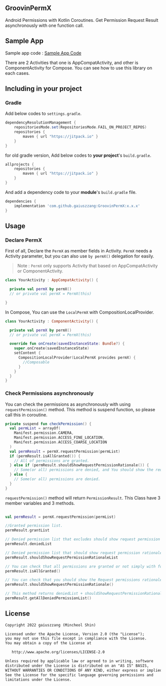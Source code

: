 ## GroovinPermX
Android Permissions with Kotlin Coroutines.
Get Permission Request Result asynchronously with one function call.

## Sample App
Sample app code : [Sample App Code](https://github.com/gaiuszzang/GroovinPermX/tree/main/sampleapp)

There are 2 Activities that one is AppCompatActivity, and other is ComponentActivity for Compose.
You can see how to use this library on each cases. 


## Including in your project
### Gradle
Add below codes to `settings.gradle`.
```gradle
dependencyResolutionManagement {
    repositoriesMode.set(RepositoriesMode.FAIL_ON_PROJECT_REPOS)
    repositories {
        maven { url "https://jitpack.io" }
    }
}
```
for old gradle version, Add below codes to **your project**'s `build.gradle`.
```gradle
allprojects {
    repositories {
        maven { url "https://jitpack.io" }
    }
}
```

And add a dependency code to your **module**'s `build.gradle` file.
```gradle
dependencies {
    implementation 'com.github.gaiuszzang:GroovinPermX:x.x.x'
}
```


## Usage
### Declare PermX
First of all, Declare the `PermX` as member fields in Activity.
`PermX` needs a Activity parameter, but you can also use `by permX()` delegation for easily.
> Note : `PermX` only supports Activity that based on AppCompatActivity or ComponentActivity.
```kotlin
class YourActivity : AppCompatActivity() {

  private val permX by permX()  
  // or private val permX = PermX(this)

}
```

In Compose, You can use the `LocalPermX` with CompositionLocalProvider.
```kotlin
class YourActivity : ComponentActivity() {

  private val permX by permX()  
  // or private val permX = PermX(this)

  override fun onCreate(savedInstanceState: Bundle?) {
    super.onCreate(savedInstanceState)
    setContent {
      CompositionLocalProvider(LocalPermX provides permX) {
        //Composable
      }
    }
  }
}
```

### Check Permissions asynchronously
You can check the permissions as asynchronously with using `requestPermission()` method.
This method is suspend function, so please call this in coroutine.

```kotlin
private suspend fun checkPermission() {
  val permList = arrayOf(
    Manifest.permission.CAMERA,
    Manifest.permission.ACCESS_FINE_LOCATION,
    Manifest.permission.ACCESS_COARSE_LOCATION
  )
  val permResult = permX.requestPermission(permList)
  if (permResult.isAllGranted()) {
    // All of permissions are granted. 
  } else if (permResult.shouldShowRequestPermissionRationale()) {
    // Some(or all) permissions are denied, and You should show the request permission rationale to user.
  } else {
    // Some(or all) permissions are denied.
  }
}
```

`requestPermission()` method will return `PermissionResult`. This Class have 3 member variables and 3 methods.
```kotlin
 
val permResult = permX.requestPermission(permList)

//Granted permission list.
permResult.grantList

// Denied permission list that excludes should show request permission rationale.
permResult.deniedList

// Denied permission list that should show request permission rationale.
permResult.shouldShowRequestPermissionRationaleList

// You can check that all permissions are granted or not simply with following method.
permResult.isAllGranted()

// You can check that you should show the Request permissions rationale or not.
permResult.shouldShowRequestPermissionRationale()

// This method returns deniedList + shouldShowRequestPermissionRationaleList.
permResult.getAllDeniedPermissionList()
```


## License
```xml
Copyright 2022 gaiuszzang (Mincheol Shin)

Licensed under the Apache License, Version 2.0 (the "License");
you may not use this file except in compliance with the License.
You may obtain a copy of the License at

   http://www.apache.org/licenses/LICENSE-2.0

Unless required by applicable law or agreed to in writing, software
distributed under the License is distributed on an "AS IS" BASIS,
WITHOUT WARRANTIES OR CONDITIONS OF ANY KIND, either express or implied.
See the License for the specific language governing permissions and
limitations under the License.
```
